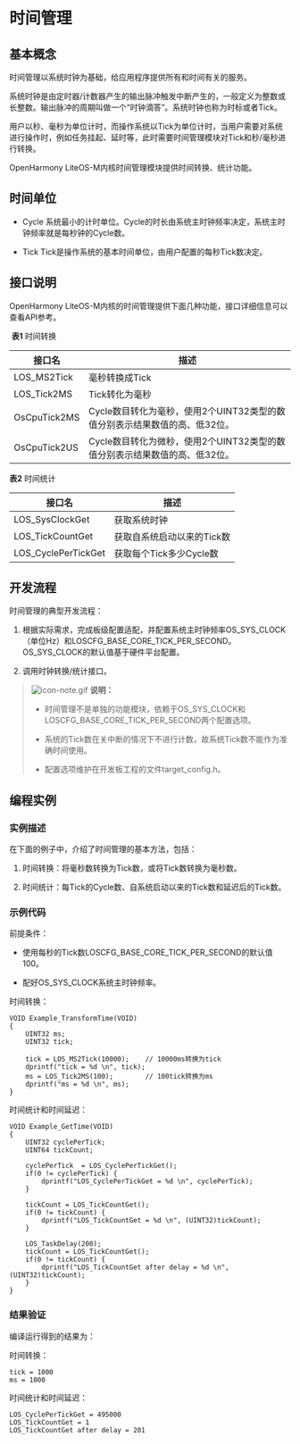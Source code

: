 # 时间管理


## 基本概念

时间管理以系统时钟为基础，给应用程序提供所有和时间有关的服务。

系统时钟是由定时器/计数器产生的输出脉冲触发中断产生的，一般定义为整数或长整数。输出脉冲的周期叫做一个“时钟滴答”。系统时钟也称为时标或者Tick。

用户以秒、毫秒为单位计时，而操作系统以Tick为单位计时，当用户需要对系统进行操作时，例如任务挂起、延时等，此时需要时间管理模块对Tick和秒/毫秒进行转换。

OpenHarmony LiteOS-M内核时间管理模块提供时间转换、统计功能。


## 时间单位

- Cycle
  系统最小的计时单位。Cycle的时长由系统主时钟频率决定，系统主时钟频率就是每秒钟的Cycle数。

- Tick
  Tick是操作系统的基本时间单位，由用户配置的每秒Tick数决定。


## 接口说明

OpenHarmony LiteOS-M内核的时间管理提供下面几种功能，接口详细信息可以查看API参考。

​    **表1** 时间转换

| 接口名 | 描述 |
| -------- | -------- |
| LOS_MS2Tick | 毫秒转换成Tick |
| LOS_Tick2MS | Tick转化为毫秒 |
| OsCpuTick2MS | Cycle数目转化为毫秒，使用2个UINT32类型的数值分别表示结果数值的高、低32位。 |
| OsCpuTick2US | Cycle数目转化为微秒，使用2个UINT32类型的数值分别表示结果数值的高、低32位。 |

  **表2** 时间统计

| 接口名 | 描述 |
| -------- | -------- |
| LOS_SysClockGet | 获取系统时钟 |
| LOS_TickCountGet | 获取自系统启动以来的Tick数 |
| LOS_CyclePerTickGet | 获取每个Tick多少Cycle数 |


## 开发流程

时间管理的典型开发流程：

1. 根据实际需求，完成板级配置适配，并配置系统主时钟频率OS_SYS_CLOCK（单位Hz）和LOSCFG_BASE_CORE_TICK_PER_SECOND。OS_SYS_CLOCK的默认值基于硬件平台配置。

2. 调用时钟转换/统计接口。

> ![icon-note.gif](public_sys-resources/icon-note.gif) **说明：**
> - 时间管理不是单独的功能模块，依赖于OS_SYS_CLOCK和LOSCFG_BASE_CORE_TICK_PER_SECOND两个配置选项。
> 
> - 系统的Tick数在关中断的情况下不进行计数，故系统Tick数不能作为准确时间使用。
> 
> - 配置选项维护在开发板工程的文件target_config.h。


## 编程实例


### 实例描述

在下面的例子中，介绍了时间管理的基本方法，包括：

1. 时间转换：将毫秒数转换为Tick数，或将Tick数转换为毫秒数。

2. 时间统计：每Tick的Cycle数、自系统启动以来的Tick数和延迟后的Tick数。


### 示例代码

前提条件：

- 使用每秒的Tick数LOSCFG_BASE_CORE_TICK_PER_SECOND的默认值100。

- 配好OS_SYS_CLOCK系统主时钟频率。

时间转换：


```
VOID Example_TransformTime(VOID)
{
    UINT32 ms;
    UINT32 tick;

    tick = LOS_MS2Tick(10000);    // 10000ms转换为tick
    dprintf("tick = %d \n", tick);
    ms = LOS_Tick2MS(100);        // 100tick转换为ms
    dprintf("ms = %d \n", ms);
}
```

时间统计和时间延迟：


```
VOID Example_GetTime(VOID)
{
    UINT32 cyclePerTick;
    UINT64 tickCount;

    cyclePerTick  = LOS_CyclePerTickGet();
    if(0 != cyclePerTick) {
        dprintf("LOS_CyclePerTickGet = %d \n", cyclePerTick);
    }

    tickCount = LOS_TickCountGet();
    if(0 != tickCount) {
        dprintf("LOS_TickCountGet = %d \n", (UINT32)tickCount);
    }

    LOS_TaskDelay(200);
    tickCount = LOS_TickCountGet();
    if(0 != tickCount) {
        dprintf("LOS_TickCountGet after delay = %d \n", (UINT32)tickCount);
    }
}
```


### 结果验证

编译运行得到的结果为：

时间转换：


```
tick = 1000
ms = 1000
```

时间统计和时间延迟：


```
LOS_CyclePerTickGet = 495000 
LOS_TickCountGet = 1 
LOS_TickCountGet after delay = 201
```
